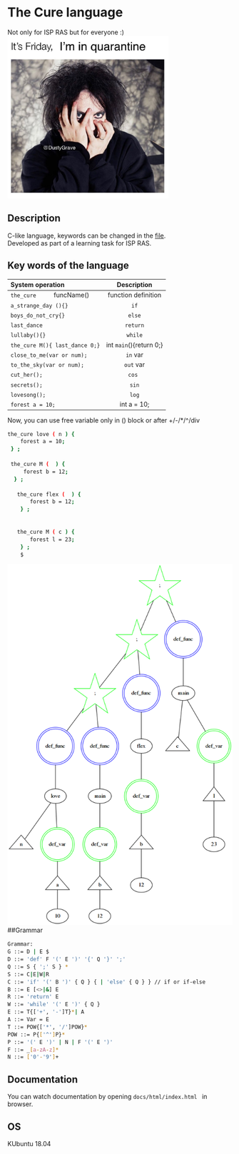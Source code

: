 # The Cure language
Not only for ISP RAS but for everyone :)
![Screenshot](friday.png)

## Description
C-like language, keywords can be changed in the [file](/frontend/language.h).\
Developed as part of a learning task for ISP RAS.
## Key words of the language
| System operation                |      Description        |
|:----------------------|:---------------------:|
|`the_cure     ` funcName()| function definition   |
|`a_strange_day (){} `| `if`    |
|`boys_do_not_cry{}  `| `else`|
|`last_dance`| `return`      |
|`lullaby(){}  `| `while`   |
|`the_cure M(){ last_dance 0;}`| int `main`(){return 0;}             |
|`close_to_me(var or num);`| `in` var      |
|`to_the_sky(var or num);`| `out` var      |
|`cut_her();`| `cos `    |
|`secrets();`| `sin`      |
|`lovesong();`| `log`      |
|`forest a = 10;`| int a = 10;     |
Now, you can use free variable only in () block or after +/-/*/^/div 

```bash
the_cure love ( n ) {
    forest a = 10;
 } ;

 the_cure M (  ) {
     forest b = 12;
  } ;

   the_cure flex (  ) {
       forest b = 12;
    } ;


   the_cure M ( c ) {
       forest l = 23;
    } ;
    $
```
![Screenshot](gr1.png)
##Grammar
```bash
Grammar:
G ::= D | E $
D ::= 'def' F '(' E ')' '{' Q '}' ';'
Q ::= S { ';' S } *
S ::= C|E|W|R
C ::= 'if' '(' B ')' { Q } { | 'else' { Q } } // if or if-else
B ::= E [<>|&] E
R ::= 'return' E
W ::= 'while' '(' E ')' { Q }
E ::= T{['+', '-']T}*| A
A ::= Var = E
T ::= POW{['*', '/']POW}*
POW ::= P{['^']P}*
P ::= '(' E ')' | N | F '(' E ')'
F ::= _[a-zA-z]*
N ::= ['0'-'9']+
```

## Documentation
You can watch documentation by opening
```docs/html/index.html ``` in browser.

## OS
 KUbuntu 18.04